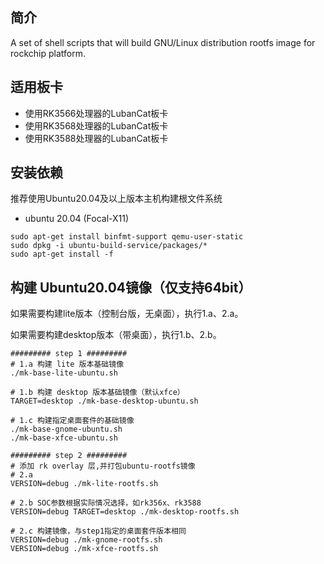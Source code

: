 ## 简介

A set of shell scripts that will build GNU/Linux distribution rootfs image
for rockchip platform.

## 适用板卡

- 使用RK3566处理器的LubanCat板卡
- 使用RK3568处理器的LubanCat板卡
- 使用RK3588处理器的LubanCat板卡

## 安装依赖

推荐使用Ubuntu20.04及以上版本主机构建根文件系统

* ubuntu 20.04 (Focal-X11)

```
sudo apt-get install binfmt-support qemu-user-static
sudo dpkg -i ubuntu-build-service/packages/*
sudo apt-get install -f
```

## 构建 Ubuntu20.04镜像（仅支持64bit）

如果需要构建lite版本（控制台版，无桌面），执行1.a、2.a。

如果需要构建desktop版本（带桌面），执行1.b、2.b。

```
######### step 1 #########
# 1.a 构建 lite 版本基础镜像
./mk-base-lite-ubuntu.sh

# 1.b 构建 desktop 版本基础镜像（默认xfce）
TARGET=desktop ./mk-base-desktop-ubuntu.sh

# 1.c 构建指定桌面套件的基础镜像
./mk-base-gnome-ubuntu.sh
./mk-base-xfce-ubuntu.sh

######### step 2 #########
# 添加 rk overlay 层,并打包ubuntu-rootfs镜像
# 2.a
VERSION=debug ./mk-lite-rootfs.sh

# 2.b SOC参数根据实际情况选择，如rk356x、rk3588
VERSION=debug TARGET=desktop ./mk-desktop-rootfs.sh

# 2.c 构建镜像，与step1指定的桌面套件版本相同
VERSION=debug ./mk-gnome-rootfs.sh
VERSION=debug ./mk-xfce-rootfs.sh

```
